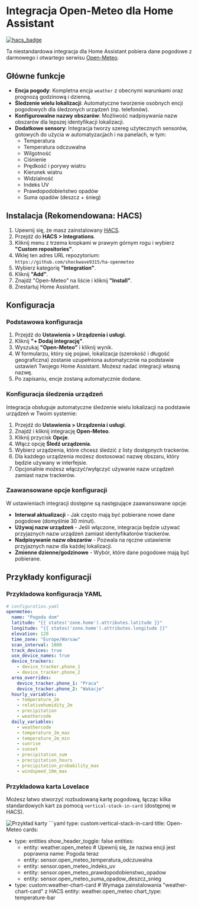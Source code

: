 # Integracja Open-Meteo dla Home Assistant

[![hacs_badge](https://img.shields.io/badge/HACS-Default-orange.svg)](https://github.com/hacs/integration)

Ta niestandardowa integracja dla Home Assistant pobiera dane pogodowe z darmowego i otwartego serwisu [Open-Meteo](https://open-meteo.com/).

## Główne funkcje

* **Encja pogody**: Kompletna encja `weather` z obecnymi warunkami oraz prognozą godzinową i dzienną.
* **Śledzenie wielu lokalizacji**: Automatyczne tworzenie osobnych encji pogodowych dla śledzonych urządzeń (np. telefonów).
* **Konfigurowalne nazwy obszarów**: Możliwość nadpisywania nazw obszarów dla lepszej identyfikacji lokalizacji.
* **Dodatkowe sensory**: Integracja tworzy szereg użytecznych sensorów, gotowych do użycia w automatyzacjach i na panelach, w tym:
    * Temperatura
    * Temperatura odczuwalna
    * Wilgotność
    * Ciśnienie
    * Prędkość i porywy wiatru
    * Kierunek wiatru
    * Widzialność
    * Indeks UV
    * Prawdopodobieństwo opadów
    * Suma opadów (deszcz + śnieg)

## Instalacja (Rekomendowana: HACS)

1.  Upewnij się, że masz zainstalowany [HACS](https://hacs.xyz/).
2.  Przejdź do **HACS > Integrations**.
3.  Kliknij menu z trzema kropkami w prawym górnym rogu i wybierz **"Custom repositories"**.
4.  Wklej ten adres URL repozytorium: `https://github.com/shockwave9315/ha-openmeteo`
5.  Wybierz kategorię **"Integration"**.
6.  Kliknij **"Add"**.
7.  Znajdź "Open-Meteo" na liście i kliknij **"Install"**.
8.  Zrestartuj Home Assistant.

## Konfiguracja

### Podstawowa konfiguracja

1. Przejdź do **Ustawienia > Urządzenia i usługi**.
2. Kliknij **"+ Dodaj integrację"**.
3. Wyszukaj **"Open-Meteo"** i kliknij wynik.
4. W formularzu, który się pojawi, lokalizacja (szerokość i długość geograficzna) zostanie uzupełniona automatycznie na podstawie ustawień Twojego Home Assistant. Możesz nadać integracji własną nazwę.
5. Po zapisaniu, encje zostaną automatycznie dodane.

### Konfiguracja śledzenia urządzeń

Integracja obsługuje automatyczne śledzenie wielu lokalizacji na podstawie urządzeń w Twoim systemie:

1. Przejdź do **Ustawienia > Urządzenia i usługi**.
2. Znajdź i kliknij integrację **Open-Meteo**.
3. Kliknij przycisk **Opcje**.
4. Włącz opcję **Śledź urządzenia**.
5. Wybierz urządzenia, które chcesz śledzić z listy dostępnych trackerów.
6. Dla każdego urządzenia możesz dostosować nazwę obszaru, który będzie używany w interfejsie.
7. Opcjonalnie możesz włączyć/wyłączyć używanie nazw urządzeń zamiast nazw trackerów.

### Zaawansowane opcje konfiguracji

W ustawieniach integracji dostępne są następujące zaawansowane opcje:

- **Interwał aktualizacji** - Jak często mają być pobierane nowe dane pogodowe (domyślnie 30 minut).
- **Używaj nazw urządzeń** - Jeśli włączone, integracja będzie używać przyjaznych nazw urządzeń zamiast identyfikatorów trackerów.
- **Nadpisywanie nazw obszarów** - Pozwala na ręczne ustawienie przyjaznych nazw dla każdej lokalizacji.
- **Zmienne dzienne/godzinowe** - Wybór, które dane pogodowe mają być pobierane.

## Przykłady konfiguracji

### Przykładowa konfiguracja YAML

```yaml
# configuration.yaml
openmeteo:
  name: "Pogoda dom"
  latitude: "{{ states('zone.home').attributes.latitude }}"
  longitude: "{{ states('zone.home').attributes.longitude }}"
  elevation: 120
  time_zone: "Europe/Warsaw"
  scan_interval: 1800
  track_devices: true
  use_device_names: true
  device_trackers:
    - device_tracker.phone_1
    - device_tracker.phone_2
  area_overrides:
    device_tracker.phone_1: "Praca"
    device_tracker.phone_2: "Wakacje"
  hourly_variables:
    - temperature_2m
    - relativehumidity_2m
    - precipitation
    - weathercode
  daily_variables:
    - weathercode
    - temperature_2m_max
    - temperature_2m_min
    - sunrise
    - sunset
    - precipitation_sum
    - precipitation_hours
    - precipitation_probability_max
    - windspeed_10m_max
```

### Przykładowa karta Lovelace

Możesz łatwo stworzyć rozbudowaną kartę pogodową, łącząc kilka standardowych kart za pomocą `vertical-stack-in-card` (dostępnej w HACS).

![Przykład karty](https://user-images.githubusercontent.com/12345/67890.png)  ```yaml
type: custom:vertical-stack-in-card
title: Open-Meteo
cards:
  - type: entities
    show_header_toggle: false
    entities:
      - entity: weather.open_meteo # Upewnij się, że nazwa encji jest poprawna
        name: Pogoda teraz
      - entity: sensor.open_meteo_temperatura_odczuwalna
      - entity: sensor.open_meteo_indeks_uv
      - entity: sensor.open_meteo_prawdopodobienstwo_opadow
      - entity: sensor.open_meteo_suma_opadow_deszcz_snieg
  - type: custom:weather-chart-card # Wymaga zainstalowania "weather-chart-card" z HACS
    entity: weather.open_meteo
    chart_type: temperature-bar
